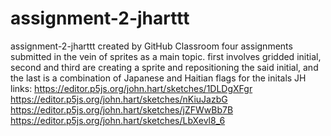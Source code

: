 # assignment-2-jharttt
assignment-2-jharttt created by GitHub Classroom
four assignments submitted in the vein of sprites as a main topic. first involves gridded initial, 
second and third are creating a sprite and repositioning the said initial,
and the last is a combination of Japanese and Haitian flags for the initals JH
links: https://editor.p5js.org/john.hart/sketches/1DLDgXFgr https://editor.p5js.org/john.hart/sketches/nKiuJazbG https://editor.p5js.org/john.hart/sketches/jZFWwBb7B 
https://editor.p5js.org/john.hart/sketches/LbXevl8_6
